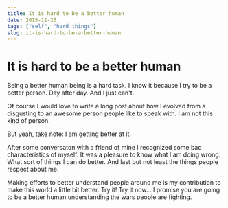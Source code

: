 ```yaml
---
title: It is hard to be a better human
date: 2015-11-25
tags: ["self", "hard things"]
slug: it-is-hard-to-be-a-better-human
---
```


# It is hard to be a better human

Being a better human being is a hard task. I know it because I try to be
a better person. Day after day. And I just can't.

Of course I would love to write a long post about how I evolved from a
disgusting to an awesome person people like to speak with. I am not this
kind of person.

But yeah, take note: I am getting better at it.

After some conversaton with a friend of mine I recognized some bad
characteristics of myself. It was a pleasure to know what I am doing
wrong. What sort of things I can do better. And last but not least the
things people respect about me.

Making efforts to better understand people around me is my contribution
to make this world a little bit better. Try it! Try it now... I promise
you are going to be a better human understanding the wars people are
fighting.
